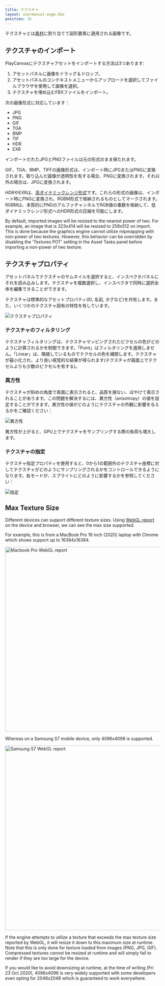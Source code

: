 ```yaml
---
title: テクスチャ
layout: usermanual-page.hbs
position: 15
---
```


テクスチャとは[素材][1]に割り当てて図形要素に適用される画像です。

## テクスチャのインポート

PlayCanvasにテクスチャアセットをインポートする方法は3つあります:

1. アセットパネルに画像をドラッグ＆ドロップ。
2. アセットパネルのコンテキストメニューからアップロードを選択してファイルブラウザを使用して画像を選択。
3. テクスチャを埋め込むFBXファイルをインポート。

次の画像形式に対応しています：

* JPG
* PNG
* GIF
* TGA
* BMP
* TIF
* HDR
* EXR

インポートだれたJPGとPNGファイルは元の形式のまま保たれます。

GIF、TGA、BMP、TIFFの画像形式は、インポート時にJPGまたはPNGに変換されます。取り込んだ画像が透明性を有する場合、PNGに変換されます。それ以外の場合は、JPGに変換されます。

HDRやEXRは、[高ダイナミックレンジ形式][2]です。これらの形式の画像は、インポート時にPNGに変換され、RGBM形式で格納されるものとしてマークされます。RGBMは、本質的にPNGのアルファチャンネルでRGB値の乗数を格納して、低ダイナミックレンジ形式へのHDR形式の圧縮を可能にします。

By default, imported images will be resized to the nearest power of two. For example, an image that is 323x414 will be resized to 256x512 on import. This is done because the graphics engine cannot utilize mipmapping with non-power of two textures. However, this behavior can be overridden by disabling the 'Textures POT' setting in the Asset Tasks panel before importing a non-power of two texture.

## テクスチャプロパティ

アセットパネルでテクスチャのサムネイルを選択すると、インスペクタパネルにそれを読み込みします。テクスチャを複数選択し、インスペクタで同時に選択全体を編集できることができます。

テクスチャは標準的なアセットプロパティ(ID, 名前, タグなど)を共有します。また、いくつかのテクスチャ固有の特性を有しています。

![テクスチャプロパティ][3]

### テクスチャのフィルタリング

テクスチャフィルタリングは、テクスチャマッピングされたピクセルの色がどのように計算されるかを制御できます。「Point」はフィルタリングを適用しません。「Linear」は、隣接しているものでテクセルの色を補間します。テクスチャが最小化され、より良い視覚的な結果が得られます(テクスチャが画面上でテクセルよりも少数のピクセルを有する)。

### 異方性

テクスチャが斜めの角度で表面に表示されると、品質を損ない、ぼやけて表示されることがあります。この問題を解決するには、異方性（anisotropy）の値を設定することができます。異方性の値がどのようにテクスチャの外観に影響を与えるかをご確認ください：

![異方性][4]

異方性が上がると、GPU上でテクスチャをサンプリングする際の負荷も増大します。

### テクスチャの指定

テクスチャ指定プロパティを使用すると、0から1の範囲外のテクスチャ座標に対してテクスチャがどのようにサンプリングされるかをコントロールできるようになります。各モードが、スプライトにどのように影響するかを参照してください：

![指定][5]

## Max Texture Size

Different devices can support different texture sizes. Using [WebGL report][7] on the device and browser, we can see the max size supported.

For example, this is from a MacBook Pro 16 inch (2020) laptop with Chrome which shows support up to 16384x16384.

<img loading="lazy" src="/images/user-manual/assets/textures/mac-webgl-report.png" alt="Macbook Pro WebGL report" style="width: 600px;">

Whereas on a Samsung S7 mobile device, only 4096x4096 is supported.

<img loading="lazy" src="/images/user-manual/assets/textures/samsung-s7-webgl-report.jpg" alt="Samsung S7 WebGL report" style="width: 600px;">

If the engine attempts to utilize a texture that exceeds the max texture size reported by WebGL, it will resize it down to this maximum size at runtime. Note that this is only done for texture loaded from images (PNG, JPG, GIF). Compressed textures cannot be resized at runtime and will simply fail to render if they are too large for the device.

If you would like to avoid downsizing at runtime, at the time of writing (Fri 23 Oct 2020), 4096x4096 is very widely supported with some developers even opting for 2048x2048 which is guaranteed to work everywhere.

[1]: /user-manual/assets/materials
[2]: https://en.wikipedia.org/wiki/High-dynamic-range_imaging
[3]: /images/user-manual/assets/textures/texture-properties.png
[4]: /images/user-manual/assets/textures/anisotropy.png
[5]: /images/user-manual/assets/textures/texture-address.png
[7]: https://webglreport.com/
